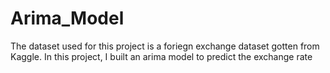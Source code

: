 # Arima_Model
The dataset used for this project is a foriegn exchange dataset gotten from Kaggle.
In this project, I built an arima model to predict the exchange rate 
